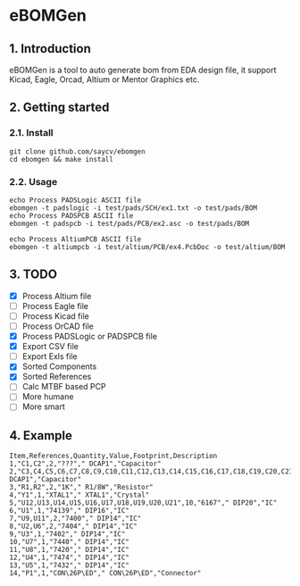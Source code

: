 # eBOMGen

## 1. Introduction

eBOMGen is a tool to auto generate bom from EDA design file, it support Kicad, Eagle, Orcad, Altium or Mentor Graphics etc.

## 2. Getting started

### 2.1. Install

```BATCH
git clone github.com/saycv/ebomgen
cd ebomgen && make install
```

### 2.2. Usage

```BATCH
echo Process PADSLogic ASCII file
ebomgen -t padslogic -i test/pads/SCH/ex1.txt -o test/pads/BOM
echo Process PADSPCB ASCII file
ebomgen -t padspcb -i test/pads/PCB/ex2.asc -o test/pads/BOM

echo Process AltiumPCB ASCII file
ebomgen -t altiumpcb -i test/altium/PCB/ex4.PcbDoc -o test/altium/BOM
```

## 3. TODO

- [x] Process Altium file
- [ ] Process Eagle file
- [ ] Process Kicad file
- [ ] Process OrCAD file
- [x] Process PADSLogic or PADSPCB file
- [x] Export CSV file
- [ ] Export Exls file
- [x] Sorted Components
- [x] Sorted References
- [ ] Calc MTBF based PCP
- [ ] More humane
- [ ] More smart

## 4. Example

```CSV
Item,References,Quantity,Value,Footprint,Description
1,"C1,C2",2,"???"," DCAP1","Capacitor"
2,"C3,C4,C5,C6,C7,C8,C9,C10,C11,C12,C13,C14,C15,C16,C17,C18,C19,C20,C21,C22",20,".01UF"," DCAP1","Capacitor"
3,"R1,R2",2,"1K"," R1/8W","Resistor"
4,"Y1",1,"XTAL1"," XTAL1","Crystal"
5,"U12,U13,U14,U15,U16,U17,U18,U19,U20,U21",10,"6167"," DIP20","IC"
6,"U1",1,"74139"," DIP16","IC"
7,"U9,U11",2,"7400"," DIP14","IC"
8,"U2,U6",2,"7404"," DIP14","IC"
9,"U3",1,"7402"," DIP14","IC"
10,"U7",1,"7440"," DIP14","IC"
11,"U8",1,"7420"," DIP14","IC"
12,"U4",1,"7474"," DIP14","IC"
13,"U5",1,"7432"," DIP14","IC"
14,"P1",1,"CON\26P\ED"," CON\26P\ED","Connector"
```
